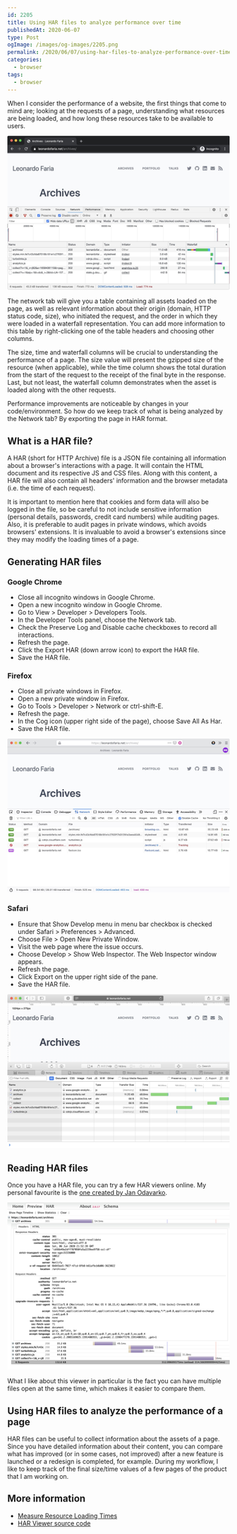 ```yaml
---
id: 2205
title: Using HAR files to analyze performance over time
publishedAt: 2020-06-07
type: Post
ogImage: /images/og-images/2205.png
permalink: /2020/06/07/using-har-files-to-analyze-performance-over-time
categories:
  - browser
tags:
  - browser
---
```


When I consider the performance of a website, the first things that come to mind are; looking at the requests of a page, understanding what resources are being loaded, and how long these resources take to be available to users.

![Chrome Network tab](/wp-content/uploads/2020/06/chrome-network.jpg)

The network tab will give you a table containing all assets loaded on the page, as well as relevant information about their origin (domain, HTTP status code, size), who initiated the request, and the order in which they were loaded in a waterfall representation. You can add more information to this table by right-clicking one of the table headers and choosing other columns. 

The size, time and waterfall columns will be crucial to understanding the performance of a page. The size value will present the gzipped size of the resource (when applicable), while the time column shows the total duration from the start of the request to the receipt of the final byte in the response. Last, but not least, the waterfall column demonstrates when the asset is loaded along with the other requests.

Performance improvements are noticeable by changes in your code/environment. So how do we keep track of what is being analyzed by the Network tab? By exporting the page in HAR format.

## What is a HAR file? 

A HAR (short for HTTP Archive) file is a JSON file containing all information about a browser's interactions with a page. It will contain the HTML document and its respective JS and CSS files. Along with this content, a HAR file will also contain all headers' information and the browser metadata (i.e. the time of each request). 

It is important to mention here that cookies and form data will also be logged in the file, so be careful to not include sensitive information (personal details, passwords, credit card numbers) while auditing pages. Also, it is preferable to audit pages in private windows, which avoids browsers' extensions. It is invaluable to avoid a browser's extensions since they may modify the loading times of a page.

## Generating HAR files

### Google Chrome

- Close all incognito windows in Google Chrome.
- Open a new incognito window in Google Chrome.
- Go to View > Developer > Developers Tools.
- In the Developer Tools panel, choose the Network tab.
- Check the Preserve Log and Disable cache checkboxes to record all interactions.
- Refresh the page.
- Click the Export HAR (down arrow icon) to export the HAR file.
- Save the HAR file.

### Firefox

- Close all private windows in Firefox.
- Open a new private window in Firefox.
- Go to Tools > Developer > Network or ctrl-shift-E.
- Refresh the page.
- In the Cog icon (upper right side of the page), choose Save All As Har.
- Save the HAR file.

![Firefox Network tab](/wp-content/uploads/2020/06/firefox-network.jpg)

### Safari

- Ensure that Show Develop menu in menu bar checkbox is checked under Safari > Preferences > Advanced.
- Choose File > Open New Private Window.
- Visit the web page where the issue occurs.
- Choose Develop > Show Web Inspector. The Web Inspector window appears.
- Refresh the page.
- Click Export on the upper right side of the pane.
- Save the HAR file.

![Safari Network tab](/wp-content/uploads/2020/06/safari-network.jpg)

## Reading HAR files 

Once you have a HAR file, you can try a few HAR viewers online. My personal favourite is the [one created by Jan Odavarko](http://www.softwareishard.com/har/viewer/). 

![HAR Viewer](/wp-content/uploads/2020/06/har-viewer.jpg)

What I like about this viewer in particular is the fact you can have multiple files open at the same time, which makes it easier to compare them. 

## Using HAR files to analyze the performance of a page

HAR files can be useful to collect information about the assets of a page. Since you have detailed information about their content, you can compare what has improved (or in some cases, not improved) after a new feature is launched or a redesign is completed, for example. During my workflow, I like to keep track of the final size/time values of a few pages of the product that I am working on.

## More information

- [Measure Resource Loading Times](https://developers.google.com/web/tools/chrome-devtools/network/resource-loading#view-network-timing-details-for-a-specific-resource)
- <A href="https://github.com/janodvarko/harviewer">HAR Viewer source code</A>
